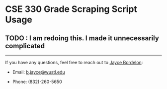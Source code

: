 # CSE 330 Grade Scraping Script Usage

## TODO : I am redoing this. I made it unnecessarily complicated

---

If you have any questions, feel free to reach out to [Jayce Bordelon](https://jaycebordelon.netlify.app):

-   Email: <b.jayce@wustl.edu>

-   Phone: (832)-260-5650
